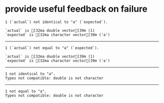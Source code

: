 # provide useful feedback on failure

    1 (`actual`) not identical to "a" (`expected`).
    
    `actual` is [32ma double vector[39m (1)
    `expected` is [32ma character vector[39m ('a')

---

    1 (`actual`) not equal to "a" (`expected`).
    
    `actual` is [32ma double vector[39m (1)
    `expected` is [32ma character vector[39m ('a')

---

    1 not identical to "a".
    Types not compatible: double is not character

---

    1 not equal to "a".
    Types not compatible: double is not character

